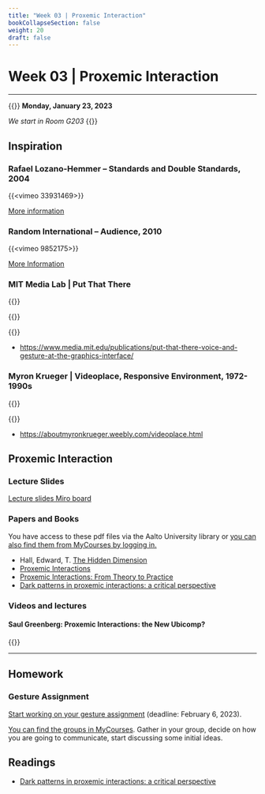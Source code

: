 ```yaml
---
title: "Week 03 | Proxemic Interaction"
bookCollapseSection: false
weight: 20
draft: false
---
```


# Week 03 | Proxemic Interaction

---

{{<hint info>}}
**Monday, January 23, 2023**

*We start in Room G203*
{{</hint>}}

## Inspiration

### Rafael Lozano-Hemmer – Standards and Double Standards, 2004

{{<vimeo 33931469>}}

[More information](https://www.lozano-hemmer.com/standards_and_double_standards.php)

### Random International – Audience, 2010

{{<vimeo 9852175>}}

[More Information](https://www.random-international.com/audience-2008)

### MIT Media Lab | Put That There

{{<youtube RyBEUyEtxQo>}}

{{<youtube sC5Zg0fU2e8>}}

{{<youtube CbIn8p4_4CQ>}}

- https://www.media.mit.edu/publications/put-that-there-voice-and-gesture-at-the-graphics-interface/

### Myron Krueger | Videoplace, Responsive Environment, 1972-1990s

{{<youtube dmmxVA5xhuo>}}

{{<youtube d4DUIeXSEpk>}}

- https://aboutmyronkrueger.weebly.com/videoplace.html

## Proxemic Interaction

### Lecture Slides

[Lecture slides Miro board](https://miro.com/app/board/uXjVPx9O_0A=/)

### Papers and Books

You have access to these pdf files via the Aalto University library or [you can also find them from MyCourses by logging in.](https://mycourses.aalto.fi/course/view.php?id=35386&section=3)

- Hall, Edward, T. [The Hidden Dimension](https://archive.org/details/hiddendimensionhall00hall)
- [Proxemic Interactions](https://interactions.acm.org/archive/view/january-february-2011/proxemic-interactions1)
- [Proxemic Interactions: From Theory to Practice](https://www.morganclaypool.com/doi/abs/10.2200/S00619ED1V01Y201502HCI025)
- [Dark patterns in proxemic interactions: a critical perspective](https://dl.acm.org/doi/abs/10.1145/2598510.2598541)

### Videos and lectures

#### Saul Greenberg: Proxemic Interactions: the New Ubicomp?

{{<youtube hBANQ3blCiw>}}

--- 

## Homework

### Gesture Assignment

[Start working on your gesture assignment](https://learn.newmedia.dog/courses/embodied-interaction/gesture-assignment/) (deadline: February 6, 2023).

[You can find the groups in MyCourses](https://mycourses.aalto.fi/mod/page/view.php?id=1004594&forceview=1). Gather in your group, decide on how you are going to communicate, start discussing some initial ideas.

## Readings

- [Dark patterns in proxemic interactions: a critical perspective](https://dl.acm.org/doi/abs/10.1145/2598510.2598541)
